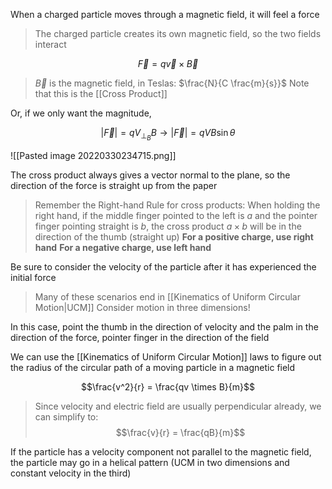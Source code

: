 When a charged particle moves through a magnetic field, it will feel a force
> The charged particle creates its own magnetic field, so the two fields interact

$$\vec{F} = q\vec{v} \times \vec{B}$$

> $\vec{B}$ is the magnetic field, in Teslas: $\frac{N}{C \frac{m}{s}}$
>  Note that this is the [[Cross Product]]

Or, if we only want the magnitude, 

$$|\vec{F}| = qV_{\perp_B} B \rightarrow |\vec{F}| = qVB \sin{\theta}$$

![[Pasted image 20220330234715.png]]

The cross product always gives a vector normal to the plane, so the direction of the force is straight up from the paper

> Remember the Right-hand Rule for cross products: When holding the right hand, if the middle finger pointed to the left is  $a$ and the pointer finger pointing straight is $b$, the cross product $a \times b$ will be in the direction of the thumb (straight up)
> **For a positive charge, use right hand**
> **For a negative charge, use left hand**

Be sure to consider the velocity of the particle after it has experienced the initial force
> Many of these scenarios end in [[Kinematics of Uniform Circular Motion|UCM]] 
> Consider motion in three dimensions!



In this case, point the thumb in the direction of velocity and the palm in the direction of the force, pointer finger in the direction of the field

We can use the [[Kinematics of Uniform Circular Motion]] laws to figure out the radius of the circular path of a moving particle in a magnetic field

$$\frac{v^2}{r} = \frac{qv \times B}{m}$$

> Since velocity and electric field are usually perpendicular already, we can simplify to:
> $$\frac{v}{r} = \frac{qB}{m}$$

If the particle has a velocity component not parallel to the magnetic field, the particle may go in a helical pattern (UCM in two dimensions and constant velocity in the third)



